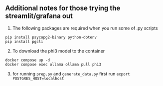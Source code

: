 ## Additional notes for those trying the streamlit/grafana out

1) The following packages are required when you run some of .py scripts

```
pip install psycopg2-binary python-dotenv
pip install pgcli
```


2) To download the phi3 model to the container
```
docker compose up -d
docker compose exec ollama ollama pull phi3
```


3) for running `prep.py` and `generate_data.py` first run
`export POSTGRES_HOST=localhost`